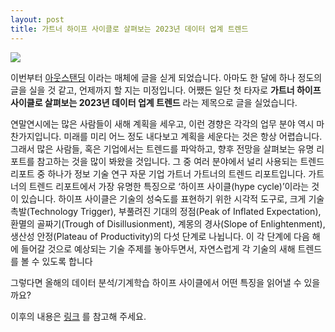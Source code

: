 ```yaml
---
layout: post
title: 가트너 하이프 사이클로 살펴보는 2023년 데이터 업계 트렌드
---
```


![](https://wp.outstanding.kr/wp-content/uploads/2023/01/02-Gartner_Hype_Cycle.jpg)

이번부터 [아웃스탠딩](https://outstanding.kr/) 이라는 매체에 글을 싣게 되었습니다. 아마도 한 달에 하나 정도의 글을 실을 것 같고, 언제까지 할 지는 미정입니다. 
어쨌든 일단 첫 타자로 **가트너 하이프 사이클로 살펴보는 2023년 데이터 업계 트렌드** 라는 제목으로 글을 실었습니다. 

연말연시에는 많은 사람들이 새해 계획을 세우고, 이런 경향은 각각의 업무 분야 역시 마찬가지입니다. 
미래를 미리 어느 정도 내다보고 계획을 세운다는 것은 항상 어렵습니다. 그래서 많은 사람들, 혹은 기업에서는 트렌드를 파악하고, 향후 전망을 살펴보는 유명 리포트를 참고하는 것을 많이 봐왔을 것입니다. 그 중 여러 분야에서 널리 사용되는 트렌드 리포트 중 하나가 정보 기술 연구 자문 기업 가트너 가트너의 트렌드 리포트입니다.
가트너의 트렌드 리포트에서 가장 유명한 특징으로 ‘하이프 사이클(hype cycle)’이라는 것이 있습니다. 하이프 사이클은 기술의 성숙도를 표현하기 위한 시각적 도구로, 크게 기술 촉발(Technology Trigger), 부풀려진 기대의 정점(Peak of Inflated Expectation), 환멸의 골짜기(Trough of Disillusionment), 계몽의 경사(Slope of Enlightenment), 생산성 안정(Plateau of Productivity)의 다섯 단계로 나뉩니다. 이 각 단계에 다음 해에 들어갈 것으로 예상되는 기술 주제를 놓아두면서, 자연스럽게 각 기술의 새해 트렌드를 볼 수 있도록 합니다

그렇다면 올해의 데이터 분석/기계학습 하이프 사이클에서 어떤 특징을 읽어낼 수 있을까요?

이후의 내용은 [링크](https://outstanding.kr/datahypecycle20230116) 를 참고해 주세요. 
